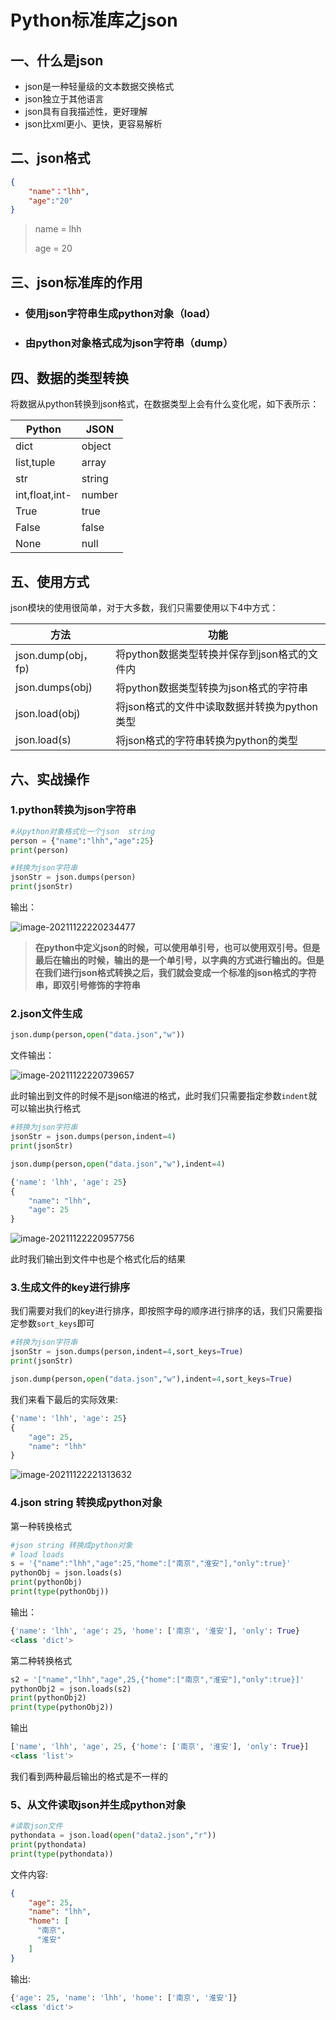 # Python标准库之json

## 一、什么是json

* json是一种轻量级的文本数据交换格式
* json独立于其他语言
* json具有自我描述性，更好理解
* json比xml更小、更快，更容易解析

## 二、json格式

```json
{
    "name"："lhh",
   	"age":"20"
}
```

> name = lhh
>
> age = 20

## 三、json标准库的作用

* ### 使用json字符串生成python对象（load）

* ### 由python对象格式成为json字符串（dump）

## 四、数据的类型转换

将数据从python转换到json格式，在数据类型上会有什么变化呢，如下表所示：

| Python         | JSON   |
| -------------- | ------ |
| dict           | object |
| list,tuple     | array  |
| str            | string |
| int,float,int- | number |
| True           | true   |
| False          | false  |
| None           | null   |

## 五、使用方式

json模块的使用很简单，对于大多数，我们只需要使用以下4中方式：

| 方法               | 功能                                         |
| ------------------ | -------------------------------------------- |
| json.dump(obj，fp) | 将python数据类型转换并保存到json格式的文件内 |
| json.dumps(obj)    | 将python数据类型转换为json格式的字符串       |
| json.load(obj)     | 将json格式的文件中读取数据并转换为python类型 |
| json.load(s)       | 将json格式的字符串转换为python的类型         |

## 六、实战操作

### 1.python转换为json字符串

```python
#从python对象格式化一个json  string
person = {"name":"lhh","age":25}
print(person)

#转换为json字符串
jsonStr = json.dumps(person)
print(jsonStr)
```

输出：

![image-20211122220234477](https://cdn.jsdelivr.net/gh/liuhuanhuan963019/blogPicture/md_photos/image-20211122220234477.png)

> **在python中定义json的时候，可以使用单引号，也可以使用双引号。但是最后在输出的时候，输出的是一个单引号，以字典的方式进行输出的。但是在我们进行json格式转换之后，我们就会变成一个标准的json格式的字符串，即双引号修饰的字符串**

### 2.json文件生成

```python
json.dump(person,open("data.json","w"))
```

文件输出：

![image-20211122220739657](https://cdn.jsdelivr.net/gh/liuhuanhuan963019/blogPicture/md_photos/image-20211122220739657.png)

 此时输出到文件的时候不是json缩进的格式，此时我们只需要指定参数`indent`就可以输出执行格式

```python
#转换为json字符串
jsonStr = json.dumps(person,indent=4)
print(jsonStr)

json.dump(person,open("data.json","w"),indent=4)
```

```python
{'name': 'lhh', 'age': 25}
{
    "name": "lhh",
    "age": 25
}

```

![image-20211122220957756](https://cdn.jsdelivr.net/gh/liuhuanhuan963019/blogPicture/md_photos/image-20211122220957756.png)

此时我们输出到文件中也是个格式化后的结果

### 3.生成文件的key进行排序

我们需要对我们的key进行排序，即按照字母的顺序进行排序的话，我们只需要指定参数`sort_keys`即可

```python
#转换为json字符串
jsonStr = json.dumps(person,indent=4,sort_keys=True)
print(jsonStr)

json.dump(person,open("data.json","w"),indent=4,sort_keys=True)
```

我们来看下最后的实际效果:

```python
{'name': 'lhh', 'age': 25}
{
    "age": 25,
    "name": "lhh"
}
```

![image-20211122221313632](https://cdn.jsdelivr.net/gh/liuhuanhuan963019/blogPicture/md_photos/image-20211122221313632.png)

### 4.json string 转换成python对象

第一种转换格式

```python
#json string 转换成python对象
# load loads
s = '{"name":"lhh","age":25,"home":["南京","淮安"],"only":true}'
pythonObj = json.loads(s)
print(pythonObj)
print(type(pythonObj))
```

输出：

```python
{'name': 'lhh', 'age': 25, 'home': ['南京', '淮安'], 'only': True}
<class 'dict'>
```

第二种转换格式

```python
s2 = '["name","lhh","age",25,{"home":["南京","淮安"],"only":true}]'
pythonObj2 = json.loads(s2)
print(pythonObj2)
print(type(pythonObj2))
```

输出

```python
['name', 'lhh', 'age', 25, {'home': ['南京', '淮安'], 'only': True}]
<class 'list'>
```

我们看到两种最后输出的格式是不一样的

### 5、从文件读取json并生成python对象

```python
#读取json文件
pythondata = json.load(open("data2.json","r"))
print(pythondata)
print(type(pythondata))
```

文件内容:

```json
{
    "age": 25,
    "name": "lhh",
    "home": [
      "南京",
      "淮安"
    ]
}
```

输出:

```python
{'age': 25, 'name': 'lhh', 'home': ['南京', '淮安']}
<class 'dict'>
```

